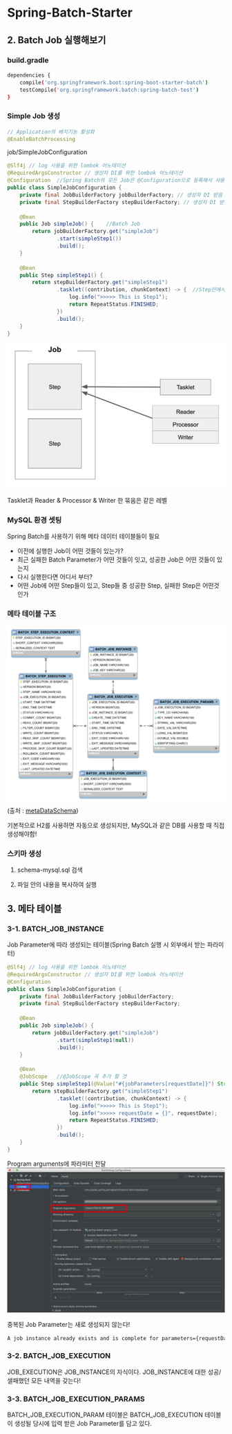 # Spring-Batch-Starter

## 2. Batch Job 실행해보기


### build.gradle
```bash
dependencies {
    compile('org.springframework.boot:spring-boot-starter-batch')
    testCompile('org.springframework.batch:spring-batch-test')
}
```

### Simple Job 생성

```java
// Application의 배치기능 활성화   
@EnableBatchProcessing
```

job/SimpleJobConfiguration 
```java
@Slf4j // log 사용을 위한 lombok 어노테이션
@RequiredArgsConstructor // 생성자 DI를 위한 lombok 어노테이션
@Configuration  //Spring Batch의 모든 Job은 @Configuration으로 등록해서 사용!
public class SimpleJobConfiguration {
    private final JobBuilderFactory jobBuilderFactory; // 생성자 DI 받음
    private final StepBuilderFactory stepBuilderFactory; // 생성자 DI 받음

    @Bean
    public Job simpleJob() {    //Batch Job
        return jobBuilderFactory.get("simpleJob")
                .start(simpleStep1())
                .build();
    }

    @Bean
    public Step simpleStep1() {
        return stepBuilderFactory.get("simpleStep1")
                .tasklet((contribution, chunkContext) -> {  //Step안에서 수행될 기능들을 명시. 단일로 수행될 커스텀한 기능
                    log.info(">>>>> This is Step1");
                    return RepeatStatus.FINISHED;
                })
                .build();
    }
}
```

![Tasklet](mdimgs/2-1.png)

Tasklet과 Reader & Processor & Writer 한 묶음은 같은 레벨

### MySQL 환경 셋팅

Spring Batch를 사용하기 위해 메타 데이터 테이블들이 필요

* 이전에 실행한 Job이 어떤 것들이 있는가?
* 최근 실패한 Batch Parameter가 어떤 것들이 잇고, 성공한 Job은 어떤 것들이 있는지
* 다시 실행한다면 어디서 부터?
* 어떤 Job에 어떤 Step들이 있고, Step들 중 성공한 Step, 실패한 Step은 어떤것인가


### 메타 테이블 구조
![Meta Table](mdimgs/2-2.png)
(출처 : <a href="https://docs.spring.io/spring-batch/3.0.x/reference/html/metaDataSchema.html">metaDataSchema</a>)

기본적으로 H2를 사용하면 자동으로 생성되지만, MySQL과 같은 DB를 사용할 때 직접 생성해야함!

### 스키마 생성

1. schema-mysql.sql 검색

2. 파일 안의 내용을 복사하여 실행

## 3. 메타 테이블

### 3-1. BATCH_JOB_INSTANCE

Job Parameter에 따라 생성되는 테이블(Spring Batch 실행 시 외부에서 받는 파라미터)

```java
@Slf4j // log 사용을 위한 lombok 어노테이션
@RequiredArgsConstructor // 생성자 DI를 위한 lombok 어노테이션
@Configuration
public class SimpleJobConfiguration {
    private final JobBuilderFactory jobBuilderFactory;
    private final StepBuilderFactory stepBuilderFactory;

    @Bean
    public Job simpleJob() {
        return jobBuilderFactory.get("simpleJob")
                .start(simpleStep1(null))
                .build();
    }

    @Bean
    @JobScope   //@JobScope 꼭 추가 할 것
    public Step simpleStep1(@Value("#{jobParameters[requestDate]}") String requestDate) {
        return stepBuilderFactory.get("simpleStep1")
                .tasklet((contribution, chunkContext) -> {
                    log.info(">>>>> This is Step1");
                    log.info(">>>>> requestDate = {}", requestDate);
                    return RepeatStatus.FINISHED;
                })
                .build();
    }
}
```
Program arguments에 파라미터 전달 
![Program Arguments](mdimgs/3-1.png)

중복된 Job Parameter는 새로 생성되지 않는다!
```bash
A job instance already exists and is complete for parameters={requestDate=20180805}.  If you want to run this job again, change the parameters.
```

### 3-2. BATCH_JOB_EXECUTION

JOB_EXECUTION은 JOB_INSTANCE의 자식이다. JOB_INSTANCE에 대한 성공/샐패했던 모든 내역을 갖는다!

### 3-3. BATCH_JOB_EXECUTION_PARAMS

BATCH_JOB_EXECUTION_PARAM 테이블은 BATCH_JOB_EXECUTION 테이블이 생성될 당시에 입력 받은 Job Parameter를 담고 있다.
